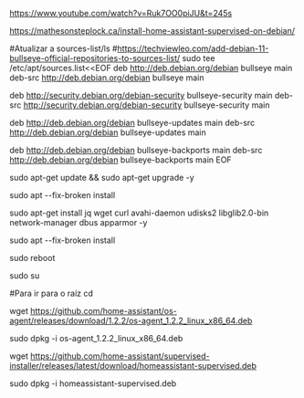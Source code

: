 https://www.youtube.com/watch?v=Ruk7OO0piJU&t=245s

https://mathesonsteplock.ca/install-home-assistant-supervised-on-debian/

#Atualizar a sources-list/ls
#https://techviewleo.com/add-debian-11-bullseye-official-repositories-to-sources-list/
sudo tee /etc/apt/sources.list<<EOF
deb http://deb.debian.org/debian bullseye main
deb-src http://deb.debian.org/debian bullseye main

deb http://security.debian.org/debian-security bullseye-security main
deb-src http://security.debian.org/debian-security bullseye-security main

deb http://deb.debian.org/debian bullseye-updates main
deb-src http://deb.debian.org/debian bullseye-updates main

deb http://deb.debian.org/debian bullseye-backports main
deb-src http://deb.debian.org/debian bullseye-backports main
EOF

sudo apt-get update && sudo apt-get upgrade -y

sudo apt --fix-broken install

sudo apt-get install jq wget curl avahi-daemon udisks2 libglib2.0-bin network-manager dbus apparmor -y

sudo apt --fix-broken install

sudo reboot

sudo su

#Para ir para o raíz
cd

wget https://github.com/home-assistant/os-agent/releases/download/1.2.2/os-agent_1.2.2_linux_x86_64.deb

sudo dpkg -i os-agent_1.2.2_linux_x86_64.deb

wget https://github.com/home-assistant/supervised-installer/releases/latest/download/homeassistant-supervised.deb

sudo dpkg -i homeassistant-supervised.deb


